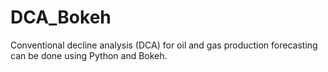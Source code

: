 # DCA_Bokeh
Conventional decline analysis (DCA) for oil and gas production forecasting can be done using Python and Bokeh.
